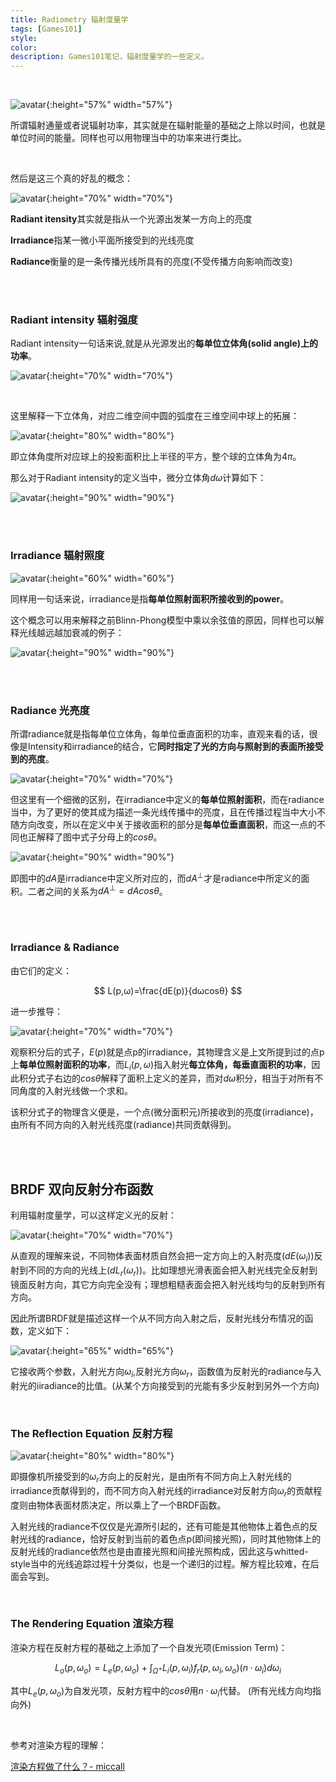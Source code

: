 ```yaml
---
title: Radiometry 辐射度量学
tags: [Games101]
style: 
color: 
description: Games101笔记，辐射度量学的一些定义。
---
```


<script src="https://polyfill.io/v3/polyfill.min.js?features=es6"></script>
<script id="MathJax-script" async src="https://cdn.jsdelivr.net/npm/mathjax@3/es5/tex-mml-chtml.js"></script>
<script> 
MathJax = {
  tex: {
    inlineMath: [['$', '$']],
    processEscapes: true
  }
};
</script>

<br/>

![avatar](../assets/img/post/v2-e66e744741aacbb2f311c3b8cfa5284d_1440w.png){:height="57%" width="57%"}


所谓辐射通量或者说辐射功率，其实就是在辐射能量的基础之上除以时间，也就是单位时间的能量。同样也可以用物理当中的功率来进行类比。

<br/>


然后是这三个真的好乱的概念：



![avatar](../assets/img/post/v2-039fbcb784ca5531560b50b69a9cca68_r.jpg){:height="70%" width="70%"}


**Radiant itensity**其实就是指从一个光源出发某一方向上的亮度

**Irradiance**指某一微小平面所接受到的光线亮度

**Radiance**衡量的是一条传播光线所具有的亮度(不受传播方向影响而改变)




<br/>
<br/>


### Radiant intensity 辐射强度


Radiant intensity一句话来说,就是从光源发出的**每单位立体角(solid angle)上的功率**。


![avatar](../assets/img/post/v2-ff2e020aa81d545c785a4dc0d558bca8_r.jpg){:height="70%" width="70%"}




<br/>

这里解释一下立体角，对应二维空间中圆的弧度在三维空间中球上的拓展：


![avatar](../assets/img/post/sdfsdfa.png){:height="80%" width="80%"}



即立体角度所对应球上的投影面积比上半径的平方，整个球的立体角为$4π$。


那么对于Radiant intensity的定义当中，微分立体角$dω$计算如下：



![avatar](../assets/img/post/ssssskk.png){:height="90%" width="90%"}



<br/>
<br/>


### Irradiance 辐射照度

![avatar](../assets/img/post/v2-594c083ca0df39a60bd1021a0449d93a_r.jpg){:height="60%" width="60%"}


同样用一句话来说，irradiance是指**每单位照射面积所接收到的power**。


这个概念可以用来解释之前Blinn-Phong模型中乘以余弦值的原因，同样也可以解释光线越远越加衰减的例子：


![avatar](../assets/img/post/askdfieorwer.png){:height="90%" width="90%"}


<br/>
<br/>



### Radiance 光亮度

所谓radiance就是指每单位立体角，每单位垂直面积的功率，直观来看的话，很像是Intensity和irradiance的结合，它**同时指定了光的方向与照射到的表面所接受到的亮度**。



![avatar](../assets/img/post/aabbcdd.png){:height="70%" width="70%"}


但这里有一个细微的区别，在irradiance中定义的**每单位照射面积**，而在radiance当中，为了更好的使其成为描述一条光线传播中的亮度，且在传播过程当中大小不随方向改变，所以在定义中关于接收面积的部分是**每单位垂直面积**，而这一点的不同也正解释了图中式子分母上的$cosθ$。

![avatar](../assets/img/post/v2-f4069d6992189e1bd74eb8d4af371dbb_r.jpg){:height="90%" width="90%"}

即图中的$dA$是irradiance中定义所对应的，而$dA^⊥$才是radiance中所定义的面积。二者之间的关系为$dA^⊥=dAcosθ$。


<br/>
<br/>


### Irradiance & Radiance

由它们的定义：

$$
L(p,ω)=\frac{dE(p)}{dωcosθ}
$$

进一步推导：

![avatar](../assets/img/post/20201031231328.png){:height="70%" width="70%"}

观察积分后的式子，$E(p)$就是点p的irradiance，其物理含义是上文所提到过的点p上**每单位照射面积的功率**，而$L_i(p,ω)$指入射光**每立体角，每垂直面积的功率**，因此积分式子右边的$cosθ$解释了面积上定义的差异，而对$dω$积分，相当于对所有不同角度的入射光线做一个求和。

该积分式子的物理含义便是，一个点(微分面积元)所接收到的亮度(irradiance)，由所有不同方向的入射光线亮度(radiance)共同贡献得到。


<br/>
<br/>

## BRDF 双向反射分布函数


利用辐射度量学，可以这样定义光的反射：


![avatar](../assets/img/post/20201031232443.png){:height="70%" width="70%"}

从直观的理解来说，不同物体表面材质自然会把一定方向上的入射亮度($dE(ω_i)$)反射到不同的方向的光线上($dL_r(ω_r)$)。比如理想光滑表面会把入射光线完全反射到镜面反射方向，其它方向完全没有；理想粗糙表面会把入射光线均匀的反射到所有方向。

因此所谓BRDF就是描述这样一个从不同方向入射之后，反射光线分布情况的函数，定义如下：

![avatar](../assets/img/post/v2-690f3e96bd2730eeda4255a21c9e330f_r.jpg){:height="65%" width="65%"}


它接收两个参数，入射光方向$ω_i$,反射光方向$ω_r$，函数值为反射光的radiance与入射光的iiradiance的比值。(从某个方向接受到的光能有多少反射到另外一个方向)


<br/>

### The Reflection Equation 反射方程


![avatar](../assets/img/post/20201031233011.png){:height="80%" width="80%"}

即摄像机所接受到的$ω_r$方向上的反射光，是由所有不同方向上入射光线的irradiance贡献得到的，而不同方向入射光线的irradiance对反射方向$ω_r$的贡献程度则由物体表面材质决定，所以乘上了一个BRDF函数。

入射光线的radiance不仅仅是光源所引起的，还有可能是其他物体上着色点的反射光线的radiance，恰好反射到当前的着色点p(即间接光照)，同时其他物体上的反射光线的radiance依然也是由直接光照和间接光照构成，因此这与whitted-style当中的光线追踪过程十分类似，也是一个递归的过程。解方程比较难，在后面会写到。



<br/>

### The Rendering Equation 渲染方程

渲染方程在反射方程的基础之上添加了一个自发光项(Emission Term)：

$$
L_o(p,ω_o)=L_e(p,ω_o)+\int_{Ω^+}L_i(p,ω_i)f_r(p,ω_i,ω_o)(n·ω_i)dω_i
$$


其中$L_e(p,ω_o)$为自发光项，反射方程中的$cosθ$用$n·ω_i$代替。 (所有光线方向均指向外)

<br/>

参考对渲染方程的理解：

[渲染方程做了什么？- miccall](https://zhuanlan.zhihu.com/p/35886937)